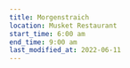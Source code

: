 ```yaml
---
title: Morgenstraich
location: Musket Restaurant
start_time: 6:00 am
end_time: 9:00 am
last_modified_at: 2022-06-11
---
```

